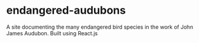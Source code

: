 # endangered-audubons
A site documenting the many endangered bird species in the work of John James Audubon. Built using React.js
